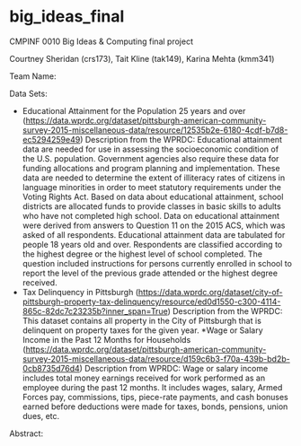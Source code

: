 # big_ideas_final
CMPINF 0010 Big Ideas &amp; Computing final project

Courtney Sheridan (crs173), Tait Kline (tak149), Karina Mehta (kmm341)

Team Name: 

Data Sets:
* Educational Attainment for the Population 25 years and over 
(https://data.wprdc.org/dataset/pittsburgh-american-community-survey-2015-miscellaneous-data/resource/12535b2e-6180-4cdf-b7d8-ec5294259e49)
Description from the WPRDC: Educational attainment data are needed for use in assessing the socioeconomic condition of the U.S. population. Government agencies also require these data for funding allocations and program planning and implementation. These data are needed to determine the extent of illiteracy rates of citizens in language minorities in order to meet statutory requirements under the Voting Rights Act. Based on data about educational attainment, school districts are allocated funds to provide classes in basic skills to adults who have not completed high school. Data on educational attainment were derived from answers to Question 11 on the 2015 ACS, which was asked of all respondents. Educational attainment data are tabulated for people 18 years old and over. Respondents are classified according to the highest degree or the highest level of school completed. The question included instructions for persons currently enrolled in school to report the level of the previous grade attended or the highest degree received.
* Tax Delinquency in Pittsburgh (https://data.wprdc.org/dataset/city-of-pittsburgh-property-tax-delinquency/resource/ed0d1550-c300-4114-865c-82dc7c23235b?inner_span=True)
Description from the WPRDC: This dataset contains all property in the City of Pittsburgh that is delinquent on property taxes for the given year.
*Wage or Salary Income in the Past 12 Months for Households (https://data.wprdc.org/dataset/pittsburgh-american-community-survey-2015-miscellaneous-data/resource/d159c6b3-f70a-439b-bd2b-0cb8735d76d4)
Description from WPRDC: Wage or salary income includes total money earnings received for work performed as an employee during the past 12 months. It includes wages, salary, Armed Forces pay, commissions, tips, piece-rate payments, and cash bonuses earned before deductions were made for taxes, bonds, pensions, union dues, etc.


Abstract:
